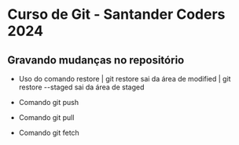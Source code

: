 # Curso de Git - Santander Coders 2024

## Gravando mudanças no repositório

* Uso do comando restore | git restore sai da área de modified | git restore --staged sai da área de staged

* Comando git push

* Comando git pull

* Comando git fetch
